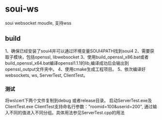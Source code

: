 # soui-ws
soui websocket moudle, 支持wss

## build
1、确保已经安装了soui4并可以通过环境变量SOUI4PATH找到soui4
2、需要获取子模块，包括openssl, libwebsocket
3、使用build_openssl_x86.bat或者build_openssl_x64.bat编译openssl1.1.1的lib,编译成功后会输出到openssl_output文件夹中。
4、使用cmake生成工程项目。
5、依次编译好websockets, ws, ServerTest, ClientTest。

### 测试
将ws\cert下两个文件复制到debug 或者release目录。
启动ServerTest.exe及ClientTest.exe
ClientTest支持命名行参数："roomid=100&userid=200", 通过输入不同的值进入不同分组。具体用法参见ServerTest.cpp的用法
